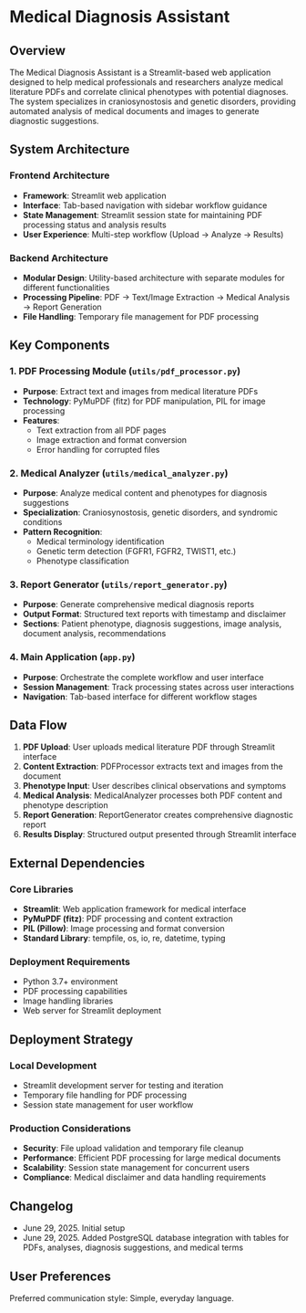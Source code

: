 # Medical Diagnosis Assistant

## Overview

The Medical Diagnosis Assistant is a Streamlit-based web application designed to help medical professionals and researchers analyze medical literature PDFs and correlate clinical phenotypes with potential diagnoses. The system specializes in craniosynostosis and genetic disorders, providing automated analysis of medical documents and images to generate diagnostic suggestions.

## System Architecture

### Frontend Architecture
- **Framework**: Streamlit web application
- **Interface**: Tab-based navigation with sidebar workflow guidance
- **State Management**: Streamlit session state for maintaining PDF processing status and analysis results
- **User Experience**: Multi-step workflow (Upload → Analyze → Results)

### Backend Architecture
- **Modular Design**: Utility-based architecture with separate modules for different functionalities
- **Processing Pipeline**: PDF → Text/Image Extraction → Medical Analysis → Report Generation
- **File Handling**: Temporary file management for PDF processing

## Key Components

### 1. PDF Processing Module (`utils/pdf_processor.py`)
- **Purpose**: Extract text and images from medical literature PDFs
- **Technology**: PyMuPDF (fitz) for PDF manipulation, PIL for image processing
- **Features**: 
  - Text extraction from all PDF pages
  - Image extraction and format conversion
  - Error handling for corrupted files

### 2. Medical Analyzer (`utils/medical_analyzer.py`)
- **Purpose**: Analyze medical content and phenotypes for diagnosis suggestions
- **Specialization**: Craniosynostosis, genetic disorders, and syndromic conditions
- **Pattern Recognition**: 
  - Medical terminology identification
  - Genetic term detection (FGFR1, FGFR2, TWIST1, etc.)
  - Phenotype classification

### 3. Report Generator (`utils/report_generator.py`)
- **Purpose**: Generate comprehensive medical diagnosis reports
- **Output Format**: Structured text reports with timestamp and disclaimer
- **Sections**: Patient phenotype, diagnosis suggestions, image analysis, document analysis, recommendations

### 4. Main Application (`app.py`)
- **Purpose**: Orchestrate the complete workflow and user interface
- **Session Management**: Track processing states across user interactions
- **Navigation**: Tab-based interface for different workflow stages

## Data Flow

1. **PDF Upload**: User uploads medical literature PDF through Streamlit interface
2. **Content Extraction**: PDFProcessor extracts text and images from the document
3. **Phenotype Input**: User describes clinical observations and symptoms
4. **Medical Analysis**: MedicalAnalyzer processes both PDF content and phenotype description
5. **Report Generation**: ReportGenerator creates comprehensive diagnostic report
6. **Results Display**: Structured output presented through Streamlit interface

## External Dependencies

### Core Libraries
- **Streamlit**: Web application framework for medical interface
- **PyMuPDF (fitz)**: PDF processing and content extraction
- **PIL (Pillow)**: Image processing and format conversion
- **Standard Library**: tempfile, os, io, re, datetime, typing

### Deployment Requirements
- Python 3.7+ environment
- PDF processing capabilities
- Image handling libraries
- Web server for Streamlit deployment

## Deployment Strategy

### Local Development
- Streamlit development server for testing and iteration
- Temporary file handling for PDF processing
- Session state management for user workflow

### Production Considerations
- **Security**: File upload validation and temporary file cleanup
- **Performance**: Efficient PDF processing for large medical documents
- **Scalability**: Session state management for concurrent users
- **Compliance**: Medical disclaimer and data handling requirements

## Changelog

- June 29, 2025. Initial setup
- June 29, 2025. Added PostgreSQL database integration with tables for PDFs, analyses, diagnosis suggestions, and medical terms

## User Preferences

Preferred communication style: Simple, everyday language.